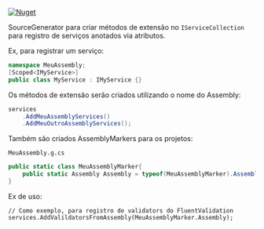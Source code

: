 [![Nuget](https://img.shields.io/nuget/v/Cblx.Blocks.SourceGenerators.DependencyInjection)](https://www.nuget.org/packages/Cblx.Blocks.SourceGenerators.DependencyInjection)

SourceGenerator para criar métodos de extensão no `IServiceCollection` para registro de serviços anotados via atributos.

Ex, para registrar um serviço:

```csharp
namespace MeuAssembly;
[Scoped<IMyService>]
public class MyService : IMyService {}
```

Os métodos de extensão serão criados utilizando o nome do Assembly:

```csharp
services
	.AddMeuAssemblyServices()
	.AddMeuOutroAssemblyServices();
```

Também são criados AssemblyMarkers para os projetos:

`MeuAssembly.g.cs`
```csharp
public static class MeuAssemblyMarker{
	public static Assembly Assembly = typeof(MeuAssemblyMarker).Assembly;
}
```

Ex de uso:

```
// Como exemplo, para registro de validators do FluentValidation
services.AddValildatorsFromAssembly(MeuAssemblyMarker.Assembly);
```
